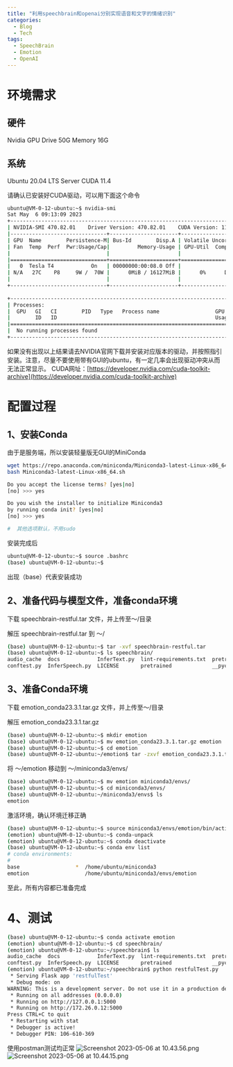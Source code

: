 ```yaml
---
title: "利用speechbrain和openai分别实现语音和文字的情绪识别"
categories:
  - Blog
  - Tech
tags:
  - SpeechBrain
  - Emotion
  - OpenAI
---
```


# 环境需求

## 硬件
Nvidia GPU
Drive 50G
Memory 16G

## 系统
Ubuntu 20.04 LTS Server
CUDA 11.4

请确认已安装好CUDA驱动，可以用下面这个命令
```bash
ubuntu@VM-0-12-ubuntu:~$ nvidia-smi
Sat May  6 09:13:09 2023       
+-----------------------------------------------------------------------------+
| NVIDIA-SMI 470.82.01    Driver Version: 470.82.01    CUDA Version: 11.4     |
|-------------------------------+----------------------+----------------------+
| GPU  Name        Persistence-M| Bus-Id        Disp.A | Volatile Uncorr. ECC |
| Fan  Temp  Perf  Pwr:Usage/Cap|         Memory-Usage | GPU-Util  Compute M. |
|                               |                      |               MIG M. |
|===============================+======================+======================|
|   0  Tesla T4            On   | 00000000:00:08.0 Off |                  Off |
| N/A   27C    P8     9W /  70W |      0MiB / 16127MiB |      0%      Default |
|                               |                      |                  N/A |
+-------------------------------+----------------------+----------------------+
                                                                               
+-----------------------------------------------------------------------------+
| Processes:                                                                  |
|  GPU   GI   CI        PID   Type   Process name                  GPU Memory |
|        ID   ID                                                   Usage      |
|=============================================================================|
|  No running processes found                                                 |
+-----------------------------------------------------------------------------+
```
如果没有出现以上结果请去NVIDIA官网下载并安装对应版本的驱动，并按照指引安装。注意，尽量不要使用带有GUI的ubuntu，有一定几率会出现驱动冲突从而无法正常显示。
CUDA网址：[https://developer.nvidia.com/cuda-toolkit-archive](https://developer.nvidia.com/cuda-toolkit-archive)

# 配置过程

## 1、安装Conda
由于是服务端，所以安装轻量版无GUI的MiniConda
```bash
wget https://repo.anaconda.com/miniconda/Miniconda3-latest-Linux-x86_64.sh
bash Miniconda3-latest-Linux-x86_64.sh

Do you accept the license terms? [yes|no]
[no] >>> yes

Do you wish the installer to initialize Miniconda3
by running conda init? [yes|no]
[no] >>> yes

#  其他选项默认，不用sudo
```

安装完成后
```bash
ubuntu@VM-0-12-ubuntu:~$ source .bashrc 
(base) ubuntu@VM-0-12-ubuntu:~$
```

出现（base）代表安装成功

## 2、准备代码与模型文件，准备conda环境
下载 speechbrain-restful.tar 文件，并上传至～/目录

解压 speechbrain-restful.tar 到 ～/
```bash
(base) ubuntu@VM-0-12-ubuntu:~$ tar -xvf speechbrain-restful.tar
(base) ubuntu@VM-0-12-ubuntu:~$ ls speechbrain/
audio_cache  docs            InferText.py  lint-requirements.txt  pretrained_models  pyproject.toml  README.md  requirements.txt  results   speechbrain  tests
conftest.py  InferSpeech.py  LICENSE       pretrained             __pycache__        pytest.ini      recipes    restfulTest.py    setup.py  templates    tools
```

## 3、准备Conda环境

下载 emotion_conda23.3.1.tar.gz 文件，并上传至～/目录

解压 emotion_conda23.3.1.tar.gz
```bash
(base) ubuntu@VM-0-12-ubuntu:~$ mkdir emotion
(base) ubuntu@VM-0-12-ubuntu:~$ mv emotion_conda23.3.1.tar.gz emotion
(base) ubuntu@VM-0-12-ubuntu:~$ cd emotion
(base) ubuntu@VM-0-12-ubuntu:~/emotion$ tar -zxvf emotion_conda23.3.1.tar.gz
```
将 ～/emotion 移动到 ～/miniconda3/envs/
```bash
(base) ubuntu@VM-0-12-ubuntu:~$ mv emotion miniconda3/envs/
(base) ubuntu@VM-0-12-ubuntu:~$ cd miniconda3/envs/
(base) ubuntu@VM-0-12-ubuntu:~/miniconda3/envs$ ls
emotion
```
激活环境，确认环境迁移正确
```bash
(base) ubuntu@VM-0-12-ubuntu:~$ source miniconda3/envs/emotion/bin/activate 
(emotion) ubuntu@VM-0-12-ubuntu:~$ conda-unpack
(emotion) ubuntu@VM-0-12-ubuntu:~$ conda deactivate
(base) ubuntu@VM-0-12-ubuntu:~$ conda env list
# conda environments:
#
base                  *  /home/ubuntu/miniconda3
emotion                  /home/ubuntu/miniconda3/envs/emotion
```
至此，所有内容都已准备完成

# 4、测试
```bash
(base) ubuntu@VM-0-12-ubuntu:~$ conda activate emotion
(emotion) ubuntu@VM-0-12-ubuntu:~$ cd speechbrain/
(emotion) ubuntu@VM-0-12-ubuntu:~/speechbrain$ ls
audio_cache  docs            InferText.py  lint-requirements.txt  pretrained_models  pyproject.toml  README.md  requirements.txt  results   speechbrain  tests
conftest.py  InferSpeech.py  LICENSE       pretrained             __pycache__        pytest.ini      recipes    restfulTest.py    setup.py  templates    tools
(emotion) ubuntu@VM-0-12-ubuntu:~/speechbrain$ python restfulTest.py 
 * Serving Flask app 'restfulTest'
 * Debug mode: on
WARNING: This is a development server. Do not use it in a production deployment. Use a production WSGI server instead.
 * Running on all addresses (0.0.0.0)
 * Running on http://127.0.0.1:5000
 * Running on http://172.26.0.12:5000
Press CTRL+C to quit
 * Restarting with stat
 * Debugger is active!
 * Debugger PIN: 106-610-369
```
使用postman测试均正常
![Screenshot 2023-05-06 at 10.43.56.png](https://img1.imgtp.com/2023/05/06/OamjJOTi.png)
![Screenshot 2023-05-06 at 10.44.15.png](https://img1.imgtp.com/2023/05/06/XfxUnfv5.png)